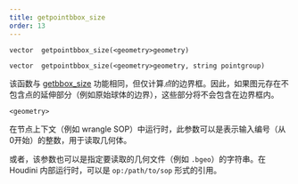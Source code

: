 ```yaml
---
title: getpointbbox_size
order: 13
---
```


`vector  getpointbbox_size(<geometry>geometry)`

`vector  getpointbbox_size(<geometry>geometry, string pointgroup)`

该函数与 [getbbox_size](/zh-cn/houdini-vex/measure/getbbox_size "返回几何体的边界框尺寸") 功能相同，但仅计算*点*的边界框。因此，如果图元存在不包含点的延伸部分（例如原始球体的边界），这些部分将不会包含在边界框内。

`<geometry>`

在节点上下文（例如 wrangle SOP）中运行时，此参数可以是表示输入编号（从0开始）的整数，用于读取几何体。

或者，该参数也可以是指定要读取的几何文件（例如 `.bgeo`）的字符串。在 Houdini 内部运行时，可以是 `op:/path/to/sop` 形式的引用。
